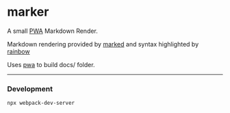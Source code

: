 # marker
A small [PWA](https://developer.mozilla.org/en-US/docs/Web/Apps/Progressive) Markdown Render.

Markdown rendering provided by [marked](https://github.com/markedjs/marked) and syntax highlighted by [rainbow](https://github.com/ccampbell/rainbow)

Uses [pwa](https://github.com/firien/gh-pwa) to build docs/ folder.

---

### Development

    npx webpack-dev-server
